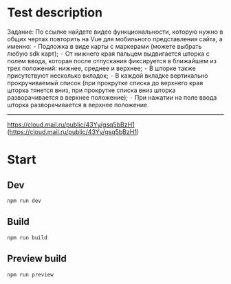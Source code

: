 # Test description 

Задание: По ссылке найдете видео функциональности, которую нужно в общих чертах повторить на Vue для мобильного представления сайта, а именно: ⁃ Подложка в виде карты с маркерами (можете выбрать любую sdk карт); ⁃ От нижнего края пальцем выдвигается шторка с полем ввода, которая после отпускания фиксируется в ближайшем из трех положений: нижнее, среднее и верхнее; ⁃ В шторке также присутствуют несколько вкладок; ⁃ В каждой вкладке вертикально прокручиваемый список (при прокрутке списка до верхнего края шторка тянется вниз, при прокрутке списка вниз шторка разворачивается в верхнее положение); ⁃ При нажатии на поле ввода шторка разворачивается в верхнее положение.
________________________________________
https://cloud.mail.ru/public/43Yy/gsq5bBzH1 (https://cloud.mail.ru/public/43Yy/gsq5bBzH1)

# Start

## Dev
`npm run dev`

## Build
`npm run build`

## Preview build
`npm run preview`